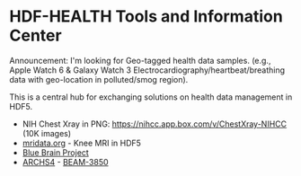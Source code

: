 # HDF-HEALTH Tools and Information Center

Announcement: I'm looking for Geo-tagged health data samples. (e.g., Apple Watch 6 & Galaxy Watch 3 Electrocardiography/heartbeat/breathing data with geo-location in polluted/smog region).

This is a central hub for exchanging solutions on health data management in HDF5.

* NIH Chest Xray in PNG: https://nihcc.app.box.com/v/ChestXray-NIHCC (10K images)
* [mridata.org](http://mridata.org/list) - Knee MRI in HDF5
* [Blue Brain Project](https://www.epfl.ch/research/domains/bluebrain/)
* [ARCHS4](https://amp.pharm.mssm.edu/archs4/download.html) - [BEAM-3850](https://issues.apache.org/jira/browse/BEAM-3850)
